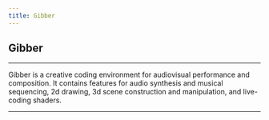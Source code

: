```yaml
---
title: Gibber
---
```

<!-- # Gibber -->

## Gibber

- - -

Gibber is a creative coding environment for audiovisual performance and composition. It contains features for audio synthesis and musical sequencing, 2d drawing, 3d scene construction and manipulation, and live-coding shaders.

- - -
